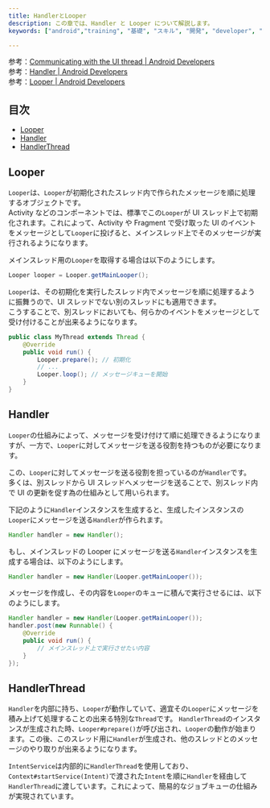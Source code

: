 ```yaml
---
title: HandlerとLooper
description: この章では、Handler と Looper について解説します。
keywords: ["android","training", "基礎", "スキル", "開発", "developer", "プログラミング", "Looper", "Handler", "Thread"]

---
```


参考：[Communicating with the UI thread | Android Developers](https://developer.android.com/training/multiple-threads/communicate-ui.html)  
参考：[Handler | Android Developers](http://developer.android.com/reference/android/os/Handler.html)  
参考：[Looper | Android Developers](http://developer.android.com/reference/android/os/Looper.html)  

## 目次

- [Looper](#Looper)
- [Handler](#Handler)
- [HandlerThread](#HandlerThread)

## Looper

`Looper`は、`Looper`が初期化されたスレッド内で作られたメッセージを順に処理するオブジェクトです。  
Activity などのコンポーネントでは、標準でこの`Looper`が UI スレッド上で初期化されます。これによって、Activity や Fragment で受け取った UI のイベントをメッセージとして`Looper`に投げると、メインスレッド上でそのメッセージが実行されるようになります。

メインスレッド用の`Looper`を取得する場合は以下のようにします。

```Java
Looper looper = Looper.getMainLooper();
```

`Looper`は、その初期化を実行したスレッド内でメッセージを順に処理するように振舞うので、UI スレッドでない別のスレッドにも適用できます。  
こうすることで、別スレッドにおいても、何らかのイベントをメッセージとして受け付けることが出来るようになります。

```Java
public class MyThread extends Thread {
    @Override
    public void run() {
        Looper.prepare(); // 初期化
        // ...
        Looper.loop(); // メッセージキューを開始
    }
}
```

## Handler

`Looper`の仕組みによって、メッセージを受け付けて順に処理できるようになりますが、一方で、`Looper`に対してメッセージを送る役割を持つものが必要になります。

この、`Looper`に対してメッセージを送る役割を担っているのが`Handler`です。  
多くは、別スレッドから UI スレッドへメッセージを送ることで、別スレッド内で UI の更新を促す為の仕組みとして用いられます。

下記のように`Handler`インスタンスを生成すると、生成したインスタンスの`Looper`にメッセージを送る`Handler`が作られます。

```Java
Handler handler = new Handler();
```

もし、メインスレッドの Looper にメッセージを送る`Handler`インスタンスを生成する場合は、以下のようにします。

```Java
Handler handler = new Handler(Looper.getMainLooper());
```

メッセージを作成し、その内容を`Looper`のキューに積んで実行させるには、以下のようにします。

```Java
Handler handler = new Handler(Looper.getMainLooper());
handler.post(new Runnable() {
    @Override
    public void run() {
        // メインスレッド上で実行させたい内容
    }
});
```

## HandlerThread

`Handler`を内部に持ち、`Looper`が動作していて、適宜その`Looper`にメッセージを積み上げて処理することの出来る特別な`Thread`です。
`HandlerThread`のインスタンスが生成された時、`Looper#prepare()`が呼び出され、`Looper`の動作が始まります。この後、このスレッド用に`Handler`が生成され、他のスレッドとのメッセージのやり取りが出来るようになります。

`IntentService`は内部的に`HandlerThread`を使用しており、`Context#startService(Intent)`で渡された`Intent`を順に`Handler`を経由して`HandlerThread`に渡しています。これによって、簡易的なジョブキューの仕組みが実現されています。
